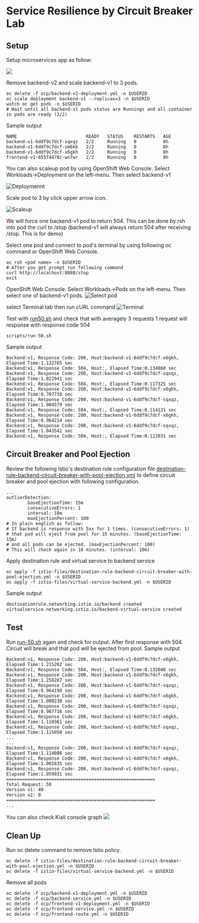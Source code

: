 # Service Resilience by Circuit Breaker Lab



## Setup
Setup microservices app as follow:

![](../images/microservices-circuit-breaker.png)

Remove backend-v2 and scale backend-v1 to 3 pods. 
```
oc delete -f ocp/backend-v2-deployment.yml -n $USERID
oc scale deployment backend-v1 --replicas=3 -n $USERID
watch oc get pods -n $USERID
# Wait until all backend-v1 pods status are Runnings and all container in pods are ready (2/2)
```
Sample output
```
NAME                          READY   STATUS    RESTARTS   AGE
backend-v1-6ddf9c7dcf-sqxqz   2/2     Running   0          8h
backend-v1-6ddf9c7dcf-vm6kb   2/2     Running   0          8h
backend-v1-6ddf9c7dcf-x6gkh   2/2     Running   0          8h
frontend-v1-655f4478c-wn7wr   2/2     Running   0          9h
```
You can also scaleup pod by using OpenShift Web Console. Select Workloads->Deployment on the left-menu. Then select backend-v1

![Deploymennt](../images/openshift-console-deployment.png)

Scale pod to 3 by click upper arrow icon.

![Scaleup](../images/openshift-console-scaleup.png)

We will force one backend-v1 pod to return 504. This can be done by rsh into pod the curl to /stop (backend-v1 will always return 504 after receiving /stop. This is for demo)

Select one pod and connect to pod's terminal by using following oc command or OpenShift Web Console.
```
oc rsh <pod name> -n $USERID
# After you get prompt run following command
curl http://localhost:8080/stop
exit
```
OpenShift Web Console. Select Workloads->Pods on the left-menu. Then select one of backend-v1 pods.
![Select pod](../images/openshift-console-pod.png)

select Terminal tab then run cURL command
![Terminal](../images/openshift-console-terminal.png)

Test with [run50.sh](../scripts/run-50.sh) and check that with averagely 3 requests 1 request will response with response code 504
```
scripts/run-50.sh
```

Sample output
```
Backend:v1, Response Code: 200, Host:backend-v1-6ddf9c7dcf-x6gkh, Elapsed Time:1.132765 sec
Backend:v1, Response Code: 504, Host:, Elapsed Time:0.134960 sec
Backend:v1, Response Code: 200, Host:backend-v1-6ddf9c7dcf-sqxqz, Elapsed Time:1.022941 sec
Backend:v1, Response Code: 504, Host:, Elapsed Time:0.117325 sec
Backend:v1, Response Code: 200, Host:backend-v1-6ddf9c7dcf-x6gkh, Elapsed Time:0.787738 sec
Backend:v1, Response Code: 200, Host:backend-v1-6ddf9c7dcf-sqxqz, Elapsed Time:1.004579 sec
Backend:v1, Response Code: 504, Host:, Elapsed Time:0.114131 sec
Backend:v1, Response Code: 200, Host:backend-v1-6ddf9c7dcf-x6gkh, Elapsed Time:0.964214 sec
Backend:v1, Response Code: 200, Host:backend-v1-6ddf9c7dcf-sqxqz, Elapsed Time:1.043541 sec
Backend:v1, Response Code: 504, Host:, Elapsed Time:0.122031 sec
```

## Circuit Breaker and Pool Ejection
Review the following Istio's destination rule configuration file [destination-rule-backend-circuit-breaker-with-pool-ejection.yml](../istio-files/destination-rule-backend-circuit-breaker-with-pool-ejection.yml)  to define circuit breaker and pool ejection with following configuration.

```
...
outlierDetection:
        baseEjectionTime: 15m
        consecutiveErrors: 1
        interval: 10m
        maxEjectionPercent: 100
# In plain english as follow:
# If backend is response with 5xx for 1 times. (consecutiveErrors: 1)
# that pod will eject from pool for 15 minutes. (baseEjectionTime: 15m)
# and all pods can be ejected. (maxEjectionPercent: 100)
# This will check again in 10 minutes. (interval: 10m)
```

Apply destination rule and virtual service to backend service
```
oc apply -f istio-files/destination-rule-backend-circuit-breaker-with-pool-ejection.yml -n $USERID
oc apply -f istio-files/virtual-service-backend.yml -n $USERID
```

Sample output
```
destinationrule.networking.istio.io/backend created
virtualservice.networking.istio.io/backend-virtual-service created
```

## Test
Run [run-50.sh](../scripts/run-50.sh) again and check for output.
After first response with 504. Circuit will break and that pod will be ejected from pool.
Sample output
```
Backend:v1, Response Code: 200, Host:backend-v1-6ddf9c7dcf-x6gkh, Elapsed Time:1.215202 sec
Backend:v1, Response Code: 504, Host:, Elapsed Time:0.132040 sec
Backend:v1, Response Code: 200, Host:backend-v1-6ddf9c7dcf-x6gkh, Elapsed Time:1.258287 sec
Backend:v1, Response Code: 200, Host:backend-v1-6ddf9c7dcf-sqxqz, Elapsed Time:0.964190 sec
Backend:v1, Response Code: 200, Host:backend-v1-6ddf9c7dcf-x6gkh, Elapsed Time:1.000230 sec
Backend:v1, Response Code: 200, Host:backend-v1-6ddf9c7dcf-sqxqz, Elapsed Time:0.987716 sec
Backend:v1, Response Code: 200, Host:backend-v1-6ddf9c7dcf-x6gkh, Elapsed Time:1.110361 sec
Backend:v1, Response Code: 200, Host:backend-v1-6ddf9c7dcf-sqxqz, Elapsed Time:1.115050 sec
...
...
Backend:v1, Response Code: 200, Host:backend-v1-6ddf9c7dcf-sqxqz, Elapsed Time:1.114086 sec
Backend:v1, Response Code: 200, Host:backend-v1-6ddf9c7dcf-x6gkh, Elapsed Time:1.002835 sec
Backend:v1, Response Code: 200, Host:backend-v1-6ddf9c7dcf-sqxqz, Elapsed Time:1.059931 sec
========================================================
Total Request: 50
Version v1: 49
Version v2: 0
========================================================
...
```
You can also check Kiali console graph
![](../images/kiali-graph-circuit-breaker.png)

## Clean Up
Run oc delete command to remove Istio policy.

```
oc delete -f istio-files/destination-rule-backend-circuit-breaker-with-pool-ejection.yml -n $USERID
oc delete -f istio-files/virtual-service-backend.yml -n $USERID
```

Remove all pods
```
oc delete -f ocp/backend-v1-deployment.yml -n $USERID
oc delete -f ocp/backend-service.yml -n $USERID
oc delete -f ocp/frontend-v1-deployment.yml -n $USERID
oc delete -f ocp/frontend-service.yml -n $USERID
oc delete -f ocp/frontend-route.yml -n $USERID
```
